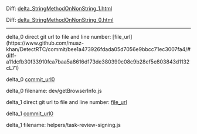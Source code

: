 Diff: [delta_StringMethodOnNonString_1.html](./delta_StringMethodOnNonString_1.html)

Diff: [delta_StringMethodOnNonString_0.html](./delta_StringMethodOnNonString_0.html)

<hr>
delta_0 direct git url to file and line number: [file_url](https://www.github.com/muaz-khan/DetectRTC/commit/bee1a473926fdada05d7056e9bbcc71ec3007fa4/#diff-a11dcfb30f33910fca7baa5a8616d173de380390c08c9b28ef5e803843d1132cL71)

delta_0 [commit_url0](https://www.github.com/muaz-khan/DetectRTC/commit/bee1a473926fdada05d7056e9bbcc71ec3007fa4)

delta_0 filename: dev/getBrowserInfo.js



delta_1 direct git url to file and line number: [file_url](https://www.github.com/JoinColony/colonyNetwork/commit/4ee8dd09e50b10b5993945db809ed97464424e56/#diff-f457f87846e8220f0729c4e856f53a51bd096c79bdae751d9b31b8abe73e8e73L98)

delta_1 [commit_url0](https://www.github.com/JoinColony/colonyNetwork/commit/4ee8dd09e50b10b5993945db809ed97464424e56)

delta_1 filename: helpers/task-review-signing.js



